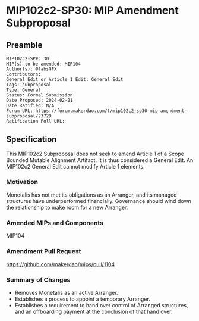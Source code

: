 # MIP102c2-SP30: MIP Amendment Subproposal

## Preamble

```
MIP102c2-SP#: 30
MIP(s) to be amended: MIP104
Author(s): @labsGFX
Contributors:
General Edit or Article 1 Edit: General Edit
Tags: subproposal
Type: General
Status: Formal Submission
Date Proposed: 2024-02-21
Date Ratified: N/A
Forum URL: https://forum.makerdao.com/t/mip102c2-sp30-mip-amendment-subproposal/23729
Ratification Poll URL:
```

## Specification

This MIP102c2 Subproposal does not seek to amend Article 1 of a Scope Bounded Mutable Alignment Artifact. It is thus considered a General Edit. An MIP102c2 General Edit cannot modify Article 1 elements.

### Motivation

Monetalis has not met its obligations as an Arranger, and its managed structures have underperformed financially. Governance should wind down the relationship to make room for a new Arranger.

### Amended MIPs and Components

MIP104

### Amendment Pull Request

https://github.com/makerdao/mips/pull/1104

### Summary of Changes

- Removes Monetalis as an active Arranger.
- Establishes a process to appoint a temporary Arranger.
- Establishes a requirement to hand over control of Arranged structures, and an offboarding payment at the conclusion of that hand over.
